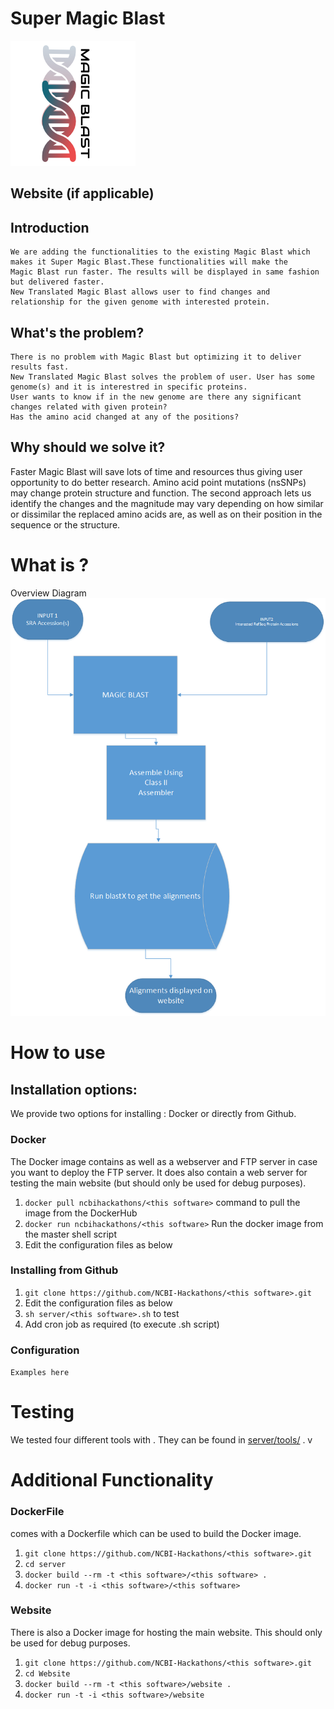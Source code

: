 # Super Magic Blast
![Workflow](/bc073254-b7d4-4648-912f-a346c63b585f.png?raw=true "logo.png")
## Website (if applicable)

## Introduction
    We are adding the functionalities to the existing Magic Blast which makes it Super Magic Blast.These functionalities will make the       Magic Blast run faster. The results will be displayed in same fashion but delivered faster. 
    New Translated Magic Blast allows user to find changes and relationship for the given genome with interested protein.  

## What's the problem?
    There is no problem with Magic Blast but optimizing it to deliver results fast. 
    New Translated Magic Blast solves the problem of user. User has some genome(s) and it is interestred in specific proteins. 
    User wants to know if in the new genome are there any significant changes related with given protein? 
    Has the amino acid changed at any of the positions?  

## Why should we solve it?
   Faster Magic Blast will save lots of time and resources thus giving user opportunity to do better research. 
   Amino acid point mutations (nsSNPs) may change protein structure and function. The second approach lets us identify the changes and      the magnitude may vary depending on how similar or dissimilar the replaced amino acids are, as well as on their position in the          sequence or the structure.  
   
# What is <this software>?

Overview Diagram
![Workflow](/MagicBlastWorkflow.png?raw=true "MagicBlastWorkflow.png")
# How to use <this software>

## Installation options:

We provide two options for installing <this software>: Docker or directly from Github.

### Docker

The Docker image contains <this software> as well as a webserver and FTP server in case you want to deploy the FTP server. It does also contain a web server for testing the <this software> main website (but should only be used for debug purposes).

1. `docker pull ncbihackathons/<this software>` command to pull the image from the DockerHub
2. `docker run ncbihackathons/<this software>` Run the docker image from the master shell script
3. Edit the configuration files as below

### Installing <this software> from Github

1. `git clone https://github.com/NCBI-Hackathons/<this software>.git`
2. Edit the configuration files as below
3. `sh server/<this software>.sh` to test
4. Add cron job as required (to execute <this software>.sh script)

### Configuration

```Examples here```

# Testing

We tested four different tools with <this software>. They can be found in [server/tools/](server/tools/) . v

# Additional Functionality

### DockerFile

<this software> comes with a Dockerfile which can be used to build the Docker image.

  1. `git clone https://github.com/NCBI-Hackathons/<this software>.git`
  2. `cd server`
  3. `docker build --rm -t <this software>/<this software> .`
  4. `docker run -t -i <this software>/<this software>`
  
### Website

There is also a Docker image for hosting the main website. This should only be used for debug purposes.

  1. `git clone https://github.com/NCBI-Hackathons/<this software>.git`
  2. `cd Website`
  3. `docker build --rm -t <this software>/website .`
  4. `docker run -t -i <this software>/website`
  
